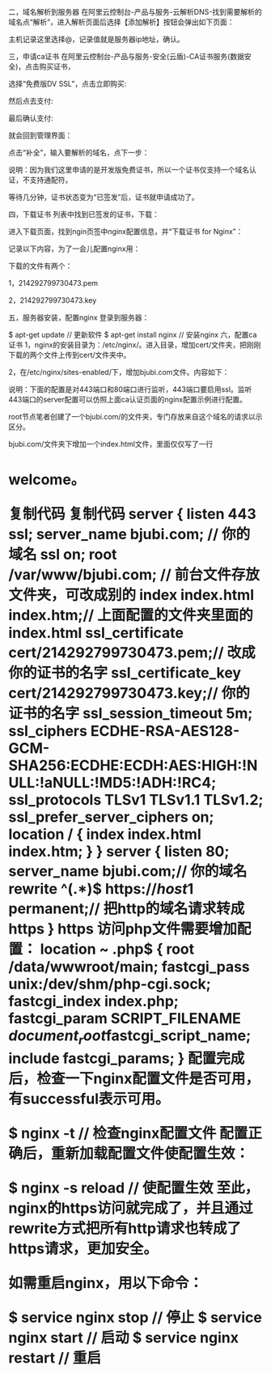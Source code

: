 二，域名解析到服务器
在阿里云控制台-产品与服务-云解析DNS-找到需要解析的域名点“解析”，进入解析页面后选择【添加解析】按钮会弹出如下页面：

主机记录这里选择@，记录值就是服务器ip地址，确认。



三，申请ca证书
在阿里云控制台-产品与服务-安全(云盾)-CA证书服务(数据安全)，点击购买证书，



选择“免费版DV SSL”，点击立即购买:



然后点去支付:



最后确认支付:



就会回到管理界面：



点击“补全”，输入要解析的域名，点下一步：

说明：因为我们这里申请的是开发版免费证书，所以一个证书仅支持一个域名认证，不支持通配符。



等待几分钟，证书状态变为“已签发”后，证书就申请成功了。

四，下载证书
列表中找到已签发的证书，下载：



进入下载页面，找到ngin页签中nginx配置信息，并“下载证书 for Nginx”：



记录以下内容，为了一会儿配置nginx用：



下载的文件有两个：

1，214292799730473.pem

2，214292799730473.key

五，服务器安装，配置nginx
登录到服务器：

$ apt-get update // 更新软件
$ apt-get install nginx // 安装nginx
六，配置ca证书
1，nginx的安装目录为：/etc/nginx/。进入目录，增加cert/文件夹，把刚刚下载的两个文件上传到cert/文件夹中。

2，在/etc/nginx/sites-enabled/下，增加bjubi.com文件。内容如下：

说明：下面的配置是对443端口和80端口进行监听，443端口要启用ssl。监听443端口的server配置可以仿照上面ca认证页面的nginx配置示例进行配置。

root节点笔者创建了一个bjubi.com/的文件夹，专门存放来自这个域名的请求以示区分。

bjubi.com/文件夹下增加一个index.html文件，里面仅仅写了一行<h1>welcome。

复制代码
复制代码
server {
    listen 443 ssl;
    server_name bjubi.com; // 你的域名
    ssl on;
    root /var/www/bjubi.com; // 前台文件存放文件夹，可改成别的
    index index.html index.htm;// 上面配置的文件夹里面的index.html
    ssl_certificate  cert/214292799730473.pem;// 改成你的证书的名字
    ssl_certificate_key cert/214292799730473.key;// 你的证书的名字
    ssl_session_timeout 5m;
    ssl_ciphers ECDHE-RSA-AES128-GCM-SHA256:ECDHE:ECDH:AES:HIGH:!NULL:!aNULL:!MD5:!ADH:!RC4;
    ssl_protocols TLSv1 TLSv1.1 TLSv1.2;
    ssl_prefer_server_ciphers on;
    location / {
        index index.html index.htm;
    }
}
server {
    listen 80;
    server_name bjubi.com;// 你的域名
    rewrite ^(.*)$ https://$host$1 permanent;// 把http的域名请求转成https
}
https 访问php文件需要增加配置：
location ~ \.php$ {
    root /data/wwwroot/main;
    fastcgi_pass unix:/dev/shm/php-cgi.sock;
    fastcgi_index index.php;
    fastcgi_param SCRIPT_FILENAME $document_root$fastcgi_script_name;
    include fastcgi_params;
}
配置完成后，检查一下nginx配置文件是否可用，有successful表示可用。

$ nginx -t // 检查nginx配置文件
配置正确后，重新加载配置文件使配置生效：

$ nginx -s reload // 使配置生效
至此，nginx的https访问就完成了，并且通过rewrite方式把所有http请求也转成了https请求，更加安全。

如需重启nginx，用以下命令：

$ service nginx stop // 停止
$ service nginx start // 启动
$ service nginx restart // 重启